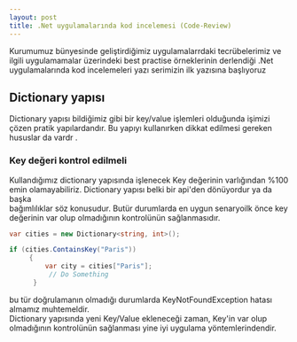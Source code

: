 ```yaml
---
layout: post
title: .Net uygulamalarında kod incelemesi (Code-Review)
---  
```


Kurumumuz bünyesinde geliştirdiğimiz uygulamalarrdaki tecrübelerimiz ve ilgili uygulamamalar üzerindeki best practise örneklerinin derlendiği .Net uygulamalarında  kod incelemeleri yazı serimizin ilk yazısına başlıyoruz 

## Dictionary yapısı 
Dictionary yapısı bildiğimiz gibi bir key/value işlemleri olduğunda işimizi çözen pratik yapılardandır. Bu yapıyı kullanırken dikkat edilmesi gereken hususlar da vardr .  

### Key değeri kontrol edilmeli   

Kullandığımız dictionary yapısında işlenecek Key değerinin varlığından %100 emin olamayabiliriz. Dictionary yapısı belki bir api'den dönüyordur ya da başka   
bağımlılıklar söz konusudur. Butür durumlarda en uygun senaryoilk önce key değerinin var olup olmadığının kontrolünün sağlanmasıdır. 
``` c# 
var cities = new Dictionary<string, int>();

if (cities.ContainsKey("Paris"))
     {
         var city = cities["Paris"];
          // Do Something
      }


```

bu tür doğrulamanın olmadığı durumlarda KeyNotFoundException hatası almamız muhtemeldir.   
Dictionary yapısında yeni Key/Value ekleneceği zaman, Key'in var olup olmadığının kontrolünün sağlanması yine iyi uygulama yöntemlerindendir.



